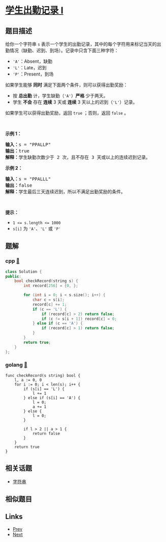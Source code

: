 
# [学生出勤记录 I](https://leetcode-cn.com/problems/student-attendance-record-i)

## 题目描述

<p>给你一个字符串 <code>s</code> 表示一个学生的出勤记录，其中的每个字符用来标记当天的出勤情况（缺勤、迟到、到场）。记录中只含下面三种字符：</p>

<ul>
	<li><code>'A'</code>：Absent，缺勤</li>
	<li><code>'L'</code>：Late，迟到</li>
	<li><code>'P'</code>：Present，到场</li>
</ul>

<p>如果学生能够 <strong>同时</strong> 满足下面两个条件，则可以获得出勤奖励：</p>

<ul>
	<li>按 <strong>总出勤</strong> 计，学生缺勤（<code>'A'</code>）<strong>严格</strong> 少于两天。</li>
	<li>学生 <strong>不会</strong> 存在 <strong>连续</strong> 3 天或 <strong>连续</strong> 3 天以上的迟到（<code>'L'</code>）记录。</li>
</ul>

<p>如果学生可以获得出勤奖励，返回 <code>true</code> ；否则，返回 <code>false</code> 。</p>

<p>&nbsp;</p>

<p><strong>示例 1：</strong></p>

<pre>
<strong>输入：</strong>s = "PPALLP"
<strong>输出：</strong>true
<strong>解释：</strong>学生缺勤次数少于 2 次，且不存在 3 天或以上的连续迟到记录。
</pre>

<p><strong>示例 2：</strong></p>

<pre>
<strong>输入：</strong>s = "PPALLL"
<strong>输出：</strong>false
<strong>解释：</strong>学生最后三天连续迟到，所以不满足出勤奖励的条件。
</pre>

<p>&nbsp;</p>

<p><strong>提示：</strong></p>

<ul>
	<li><code>1 &lt;= s.length &lt;= 1000</code></li>
	<li><code>s[i]</code> 为 <code>'A'</code>、<code>'L'</code> 或 <code>'P'</code></li>
</ul>


## 题解

### cpp [🔗](student-attendance-record-i.cpp) 
```cpp
class Solution {
public:
    bool checkRecord(string s) {
        int record[256] = {0, };

        for (int i = 0; i < s.size(); i++) {
            char c = s[i];
            record[c] += 1;
            if (c == 'L') {
                if (record[c] > 2) return false;
                if (c != s[i + 1]) record[c] = 0;
            } else if (c == 'A') {
                if (record[c] > 1) return false;
            }
        }
        return true;
    }
};
```
### golang [🔗](student-attendance-record-i.go) 
```golang
func checkRecord(s string) bool {
    l, a := 0, 0
    for i := 0; i < len(s); i++ {
        if (s[i] == 'L') {
            l += 1
        } else if (s[i] == 'A') {
            l = 0;
            a += 1
        } else {
            l = 0;
        }
        
        if l > 2 || a > 1 {
            return false
        }
    }
    return true
}
```


## 相关话题

- [字符串](../../tags/string.md) 


## 相似题目



## Links

- [Prev](../number-of-provinces/README.md) 
- [Next](../reverse-words-in-a-string-iii/README.md) 

